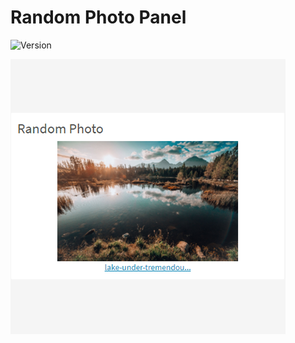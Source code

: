 # Random Photo Panel

![Version](https://img.shields.io/badge/Version-1.0.0-blue.svg)

![Preview](screenshot.png)
